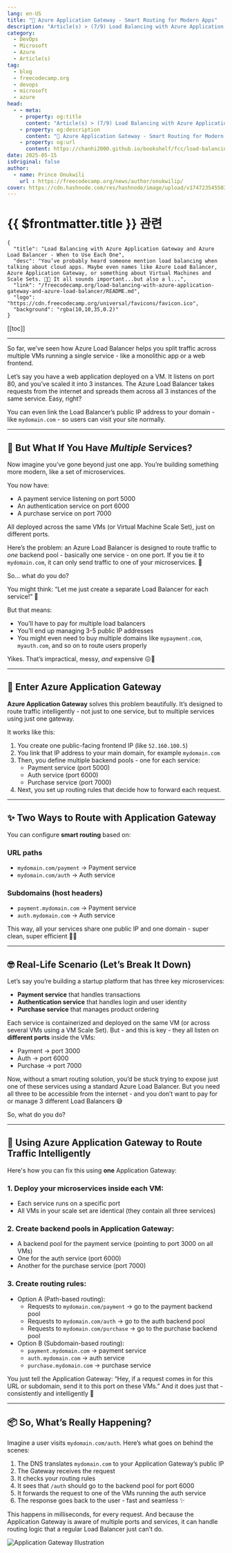 ```yaml
---
lang: en-US
title: "🍴 Azure Application Gateway - Smart Routing for Modern Apps"
description: "Article(s) > (7/9) Load Balancing with Azure Application Gateway and Azure Load Balancer - When to Use Each One"
category:
  - DevOps
  - Microsoft
  - Azure
  - Article(s)
tag:
  - blog
  - freecodecamp.org
  - devops
  - microsoft
  - azure
head:
  - - meta:
    - property: og:title
      content: "Article(s) > (7/9) Load Balancing with Azure Application Gateway and Azure Load Balancer - When to Use Each One"
    - property: og:description
      content: "🍴 Azure Application Gateway - Smart Routing for Modern Apps"
    - property: og:url
      content: https://chanhi2000.github.io/bookshelf/fcc/load-balancing-with-azure-application-gateway-and-azure-load-balancer/azure-application-gateway-smart-routing-for-modern-apps.html
date: 2025-05-15
isOriginal: false
author:
  - name: Prince Onukwili
    url : https://freecodecamp.org/news/author/onukwilip/
cover: https://cdn.hashnode.com/res/hashnode/image/upload/v1747235455030/cb82bfb4-8d7b-47e5-ab31-126906f60b40.png
---
```


# {{ $frontmatter.title }} 관련

```component VPCard
{
  "title": "Load Balancing with Azure Application Gateway and Azure Load Balancer - When to Use Each One",
  "desc": "You’ve probably heard someone mention load balancing when talking about cloud apps. Maybe even names like Azure Load Balancer, Azure Application Gateway, or something about Virtual Machines and Scale Sets. 😵‍💫 It all sounds important...but also a l...",
  "link": "/freecodecamp.org/load-balancing-with-azure-application-gateway-and-azure-load-balancer/README.md",
  "logo": "https://cdn.freecodecamp.org/universal/favicons/favicon.ico",
  "background": "rgba(10,10,35,0.2)"
}
```

[[toc]]

---

<SiteInfo
  name="Load Balancing with Azure Application Gateway and Azure Load Balancer - When to Use Each One"
  desc="You’ve probably heard someone mention load balancing when talking about cloud apps. Maybe even names like Azure Load Balancer, Azure Application Gateway, or something about Virtual Machines and Scale Sets. 😵‍💫 It all sounds important...but also a l..."
  url="https://freecodecamp.org/news/load-balancing-with-azure-application-gateway-and-azure-load-balancer#heading-azure-application-gateway-smart-routing-for-modern-apps"
  logo="https://cdn.freecodecamp.org/universal/favicons/favicon.ico"
  preview="https://cdn.hashnode.com/res/hashnode/image/upload/v1747235455030/cb82bfb4-8d7b-47e5-ab31-126906f60b40.png"/>

So far, we’ve seen how Azure Load Balancer helps you split traffic across multiple VMs running a single service - like a monolithic app or a web frontend.

Let’s say you have a web application deployed on a VM. It listens on port 80, and you’ve scaled it into 3 instances. The Azure Load Balancer takes requests from the internet and spreads them across all 3 instances of the same service. Easy, right?

You can even link the Load Balancer’s public IP address to your domain - like `mydomain.com` - so users can visit your site normally.

---

## 🧠 But What If You Have *Multiple* Services?

Now imagine you’ve gone beyond just one app. You’re building something more modern, like a set of microservices.

You now have:

- A payment service listening on port 5000
- An authentication service on port 6000
- A purchase service on port 7000

All deployed across the same VMs (or Virtual Machine Scale Set), just on different ports.

Here’s the problem: an Azure Load Balancer is designed to route traffic to *one* backend pool - basically one service - on one port. If you tie it to `mydomain.com`, it can only send traffic to one of your microservices. 😬

So… what do you do?

You might think: “Let me just create a separate Load Balancer for each service!” 🤕

But that means:

- You’ll have to pay for multiple load balancers
- You’ll end up managing 3-5 public IP addresses
- You might even need to buy multiple domains like `mypayment.com`, `myauth.com`, and so on to route users properly

Yikes. That’s impractical, messy, *and* expensive 😖💸

---

## 🎉 Enter Azure Application Gateway

**Azure Application Gateway** solves this problem beautifully. It’s designed to route traffic intelligently - not just to one service, but to multiple services using just one gateway.

It works like this:

1. You create one public-facing frontend IP (like `52.160.100.5`)
2. You link that IP address to your main domain, for example `mydomain.com`
3. Then, you define multiple backend pools - one for each service:
    - Payment service (port 5000)
    - Auth service (port 6000)
    - Purchase service (port 7000)
4. Next, you set up routing rules that decide how to forward each request.

---

## ✨ Two Ways to Route with Application Gateway

You can configure **smart routing** based on:

### URL paths

- `mydomain.com/payment` → Payment service
- `mydomain.com/auth` → Auth service

### Subdomains (host headers)

- `payment.mydomain.com` → Payment service
- `auth.mydomain.com` → Auth service

This way, all your services share one public IP and one domain - super clean, super efficient 🙌🏾

---

## 🤓 Real-Life Scenario (Let’s Break It Down)

Let’s say you’re building a startup platform that has three key microservices:

- **Payment service** that handles transactions
- **Authentication service** that handles login and user identity
- **Purchase service** that manages product ordering

Each service is containerized and deployed on the same VM (or across several VMs using a VM Scale Set). But - and this is key - they all listen on **different ports** inside the VMs:

- Payment → port 3000
- Auth → port 6000
- Purchase → port 7000

Now, without a smart routing solution, you’d be stuck trying to expose just one of these services using a standard Azure Load Balancer. But you need all three to be accessible from the internet - and you don’t want to pay for or manage 3 different Load Balancers 😅

So, what do you do?

---

## 🧠 Using Azure Application Gateway to Route Traffic Intelligently

Here's how you can fix this using **one** Application Gateway:

### 1. Deploy your microservices inside each VM:

- Each service runs on a specific port
- All VMs in your scale set are identical (they contain all three services)

### 2. Create backend pools in Application Gateway:

- A backend pool for the payment service (pointing to port 3000 on all VMs)
- One for the auth service (port 6000)
- Another for the purchase service (port 7000)

### 3. Create routing rules:

- Option A (Path-based routing):
  - Requests to `mydomain.com/payment` → go to the payment backend pool
  - Requests to `mydomain.com/auth` → go to the auth backend pool
  - Requests to `mydomain.com/purchase` → go to the purchase backend pool
- Option B (Subdomain-based routing):
  - `payment.mydomain.com` → payment service
  - `auth.mydomain.com` → auth service
  - `purchase.mydomain.com` → purchase service

You just tell the Application Gateway: “Hey, if a request comes in for this URL or subdomain, send it to this port on these VMs.” And it does just that - consistently and intelligently 🔁

---

## 📦 So, What’s Really Happening?

Imagine a user visits `mydomain.com/auth`. Here’s what goes on behind the scenes:

1. The DNS translates `mydomain.com` to your Application Gateway’s public IP
2. The Gateway receives the request
3. It checks your routing rules
4. It sees that `/auth` should go to the backend pool for port 6000
5. It forwards the request to one of the VMs running the auth service
6. The response goes back to the user - fast and seamless ✨

This happens in milliseconds, for every request. And because the Application Gateway is aware of multiple ports and services, it can handle routing logic that a regular Load Balancer just can’t do.

![Application Gateway Illustration](https://cdn.hashnode.com/res/hashnode/image/upload/v1747056436345/7ea97231-d2ee-4f63-aff1-50595e7c06e0.png)
